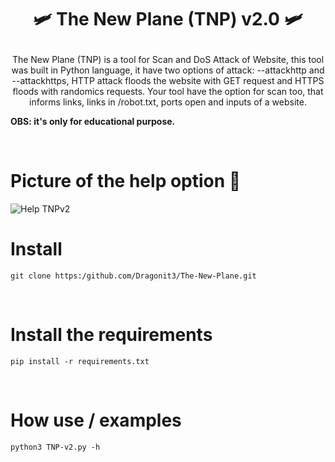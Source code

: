 # <p align = "center"> 🛩️ The New Plane (TNP) v2.0 🛩️ </p>

<p align = "center"> The New Plane (TNP) is a tool for Scan and DoS Attack of Website, this tool was built in Python language, it have two options of attack: --attackhttp and --attackhttps, HTTP attack floods the website with GET request and HTTPS floods with randomics requests. Your tool have the option for scan too, that informs links, links in /robot.txt, ports open and inputs of a website. </p>

**OBS: it's only for educational purpose.**

<br/> 

# Picture of the help option 📸 
![Help TNPv2](https://github.com/user-attachments/assets/835704d1-9c63-4e25-857c-ff00ff5ed8d4)
<br/>

# Install 
```
git clone https:/github.com/Dragonit3/The-New-Plane.git
```
<br/>

# Install the requirements
```
pip install -r requirements.txt
```

<br/>

# How use / examples
```
python3 TNP-v2.py -h
```
